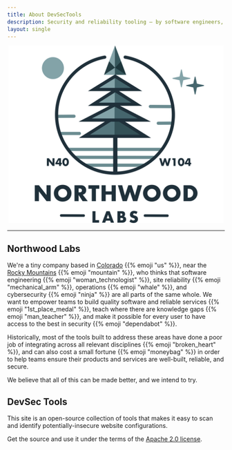 ```yaml
---
title: About DevSecTools
description: Security and reliability tooling — by software engineers, for software engineers.
layout: single
---
```


<div align="center">
  <picture>
    <source media="(prefers-color-scheme: dark)" srcset="https://github.com/northwood-labs/branding/raw/refs/heads/main/NWL-Full-Vertical-Color-Inverted.svg" width="500">
    <img src="https://github.com/northwood-labs/branding/raw/refs/heads/main/NWL-Full-Vertical-Color-Reversible.svg" alt="Northwood Labs" width="500">
  </picture>
</div>

---

## Northwood Labs

We're a tiny company based in [Colorado] {{% emoji "us" %}}, near the [Rocky Mountains] {{% emoji "mountain" %}}, who thinks that software engineering {{% emoji "woman_technologist" %}}, site reliability {{% emoji "mechanical_arm" %}}, operations {{% emoji "whale" %}}, and cybersecurity {{% emoji "ninja" %}} are all parts of the same whole. We want to empower teams to build quality software and reliable services {{% emoji "1st_place_medal" %}}, teach where there are knowledge gaps {{% emoji "man_teacher" %}}, and make it possible for every user to have access to the best in security {{% emoji "dependabot" %}}.

Historically, most of the tools built to address these areas have done a poor job of integrating across all relevant disciplines {{% emoji "broken_heart" %}}, and can also cost a small fortune {{% emoji "moneybag" %}} in order to help teams ensure their products and services are well-built, reliable, and secure.

We believe that all of this can be made better, and we intend to try.

[Colorado]: https://en.wikipedia.org/wiki/Colorado
[Rocky Mountains]: https://en.wikipedia.org/wiki/Rocky_Mountains

## DevSec Tools

This site is an open-source collection of tools that makes it easy to scan and identify potentially-insecure website configurations.

Get the source and use it under the terms of the [Apache 2.0 license](https://spdx.org/licenses/Apache-2.0.html).

